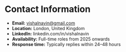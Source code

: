 # Contact Information

- **Email:** vishalnavin@gmail.com  
- **Location:** London, United Kingdom  
- **LinkedIn:** linkedin.com/in/vishalnavin  
- **Availability:** Full-time roles from 2025 onwards  
- **Response time:** Typically replies within 24–48 hours
